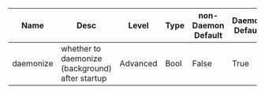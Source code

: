 | Name | Desc | Level | Type | non-Daemon Default | Daemon Default | Min | Max | Valid Values | verbatim | See also | Flags | Services | Validator | Long Desc | Tags |
| --- | --- | --- | --- | --- | --- | --- | --- | --- | --- | --- | --- | --- | --- | --- | --- |
| <span id="SP_daemonize">daemonize</span> |  whether to daemonize (background) after startup | Advanced | Bool | False | True |  |  |  |  | [[pid_file](~/config/global/pid#SP_pid_file), [chdir](~/config/global/chdir#SP_chdir)] | NO_MON_UPDATESTARTUP | ["mon", "mgr", "osd", "mds"] |  |  | service |
